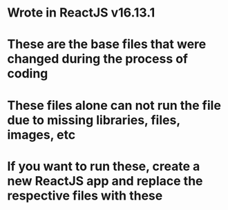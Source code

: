 # Wrote in ReactJS v16.13.1
# These are the base files that were changed during the process of coding
# These files alone can not run the file due to missing libraries, files, images, etc
# If you want to run these, create a new ReactJS app and replace the respective files with these
